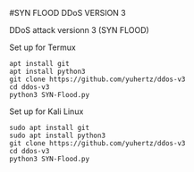 #SYN FLOOD DDoS VERSION 3

DDoS attack versionn 3 (SYN FLOOD)

Set up for Termux
```
apt install git
apt install python3
git clone https://github.com/yuhertz/ddos-v3
cd ddos-v3
python3 SYN-Flood.py
```

Set up for Kali Linux
```
sudo apt install git
sudo apt install python3
git clone https://github.com/yuhertz/ddos-v3
cd ddos-v3
python3 SYN-Flood.py
```

